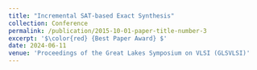 ```yaml
---
title: "Incremental SAT-based Exact Synthesis"
collection: Conference
permalink: /publication/2015-10-01-paper-title-number-3
excerpt: '$\color{red} {Best Paper Award} $'
date: 2024-06-11
venue: 'Proceedings of the Great Lakes Symposium on VLSI (GLSVLSI)'
---
```

